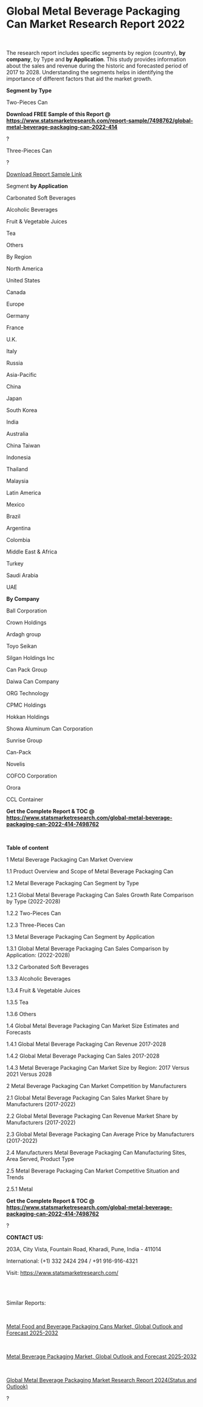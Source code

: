 <h1>Global Metal Beverage Packaging Can Market Research Report 2022</h1><br/><p>The research report includes specific segments by region (country), <strong>by company</strong>, by Type and <strong>by Application</strong>. This study provides information about the sales and revenue during the historic and forecasted period of 2017 to 2028. Understanding the segments helps in identifying the importance of different factors that aid the market growth.</p>
 
 
 
 <p><strong>Segment by Type</strong></p>
 
 
 
 <p>Two-Pieces Can</p>
 
 
 
 <div><b>Download FREE Sample of this Report @ <a href="https://www.statsmarketresearch.com/download-free-sample/7498762/global-metal-beverage-packaging-can-2022-414">https://www.statsmarketresearch.com/report-sample/7498762/global-metal-beverage-packaging-can-2022-414</a></b></div>
 
 
 
 <p>? </p>
 
 
 
 <p>Three-Pieces Can</p>
 
 
 
 <p>? </p>
 
 
 
 <p><a href="https://www.statsmarketresearch.com/download-free-sample/7498762/global-metal-beverage-packaging-can-2022-414">Download Report Sample Link</a></p>
 
 
 
 <p>Segment <strong>by Application</strong></p>
 
 
 
 <p>Carbonated Soft Beverages</p>
 
 
 
 <p>Alcoholic Beverages</p>
 
 
 
 <p>Fruit & Vegetable Juices</p>
 
 
 
 <p>Tea</p>
 
 
 
 <p>Others</p>
 
 
 
 <p>By Region</p>
 
 
 
 <p>North America</p>
 
 
 
 <p>United States</p>
 
 
 
 <p>Canada</p>
 
 
 
 <p>Europe</p>
 
 
 
 <p>Germany</p>
 
 
 
 <p>France</p>
 
 
 
 <p>U.K.</p>
 
 
 
 <p>Italy</p>
 
 
 
 <p>Russia</p>
 
 
 
 <p>Asia-Pacific</p>
 
 
 
 <p>China</p>
 
 
 
 <p>Japan</p>
 
 
 
 <p>South Korea</p>
 
 
 
 <p>India</p>
 
 
 
 <p>Australia</p>
 
 
 
 <p>China Taiwan</p>
 
 
 
 <p>Indonesia</p>
 
 
 
 <p>Thailand</p>
 
 
 
 <p>Malaysia</p>
 
 
 
 <p>Latin America</p>
 
 
 
 <p>Mexico</p>
 
 
 
 <p>Brazil</p>
 
 
 
 <p>Argentina</p>
 
 
 
 <p>Colombia</p>
 
 
 
 <p>Middle East & Africa</p>
 
 
 
 <p>Turkey</p>
 
 
 
 <p>Saudi Arabia</p>
 
 
 
 <p>UAE</p>
 
 
 
 <p><strong>By Company</strong></p>
 
 
 
 <p>Ball Corporation</p>
 
 
 
 <p>Crown Holdings</p>
 
 
 
 <p>Ardagh group</p>
 
 
 
 <p>Toyo Seikan</p>
 
 
 
 <p>Silgan Holdings Inc</p>
 
 
 
 <p>Can Pack Group</p>
 
 
 
 <p>Daiwa Can Company</p>
 
 
 
 <p>ORG Technology</p>
 
 
 
 <p>CPMC Holdings</p>
 
 
 
 <p>Hokkan Holdings</p>
 
 
 
 <p>Showa Aluminum Can Corporation</p>
 
 
 
 <p>Sunrise Group</p>
 
 
 
 <p>Can-Pack</p>
 
 
 
 <p>Novelis</p>
 
 
 
 <p>COFCO Corporation</p>
 
 
 
 <p>Orora</p>
 
 
 
 <p>CCL Container</p>
 
 
 
 <div><b>Get the Complete Report & TOC @ <a href="https://www.statsmarketresearch.com/global-metal-beverage-packaging-can-2022-414-7498762">https://www.statsmarketresearch.com/global-metal-beverage-packaging-can-2022-414-7498762</a></b></div>
 
 
 
 <p><br />
 
 <b>Table of content</b></p>
 
 
 
 <p>1 Metal Beverage Packaging Can Market Overview<br />
 
 1.1 Product Overview and Scope of Metal Beverage Packaging Can<br />
 
 1.2 Metal Beverage Packaging Can Segment by Type<br />
 
 1.2.1 Global Metal Beverage Packaging Can Sales Growth Rate Comparison by Type (2022-2028)<br />
 
 1.2.2 Two-Pieces Can<br />
 
 1.2.3 Three-Pieces Can<br />
 
 1.3 Metal Beverage Packaging Can Segment by Application<br />
 
 1.3.1 Global Metal Beverage Packaging Can Sales Comparison by Application: (2022-2028)<br />
 
 1.3.2 Carbonated Soft Beverages<br />
 
 1.3.3 Alcoholic Beverages<br />
 
 1.3.4 Fruit & Vegetable Juices<br />
 
 1.3.5 Tea<br />
 
 1.3.6 Others<br />
 
 1.4 Global Metal Beverage Packaging Can Market Size Estimates and Forecasts<br />
 
 1.4.1 Global Metal Beverage Packaging Can Revenue 2017-2028<br />
 
 1.4.2 Global Metal Beverage Packaging Can Sales 2017-2028<br />
 
 1.4.3 Metal Beverage Packaging Can Market Size by Region: 2017 Versus 2021 Versus 2028<br />
 
 2 Metal Beverage Packaging Can Market Competition by Manufacturers<br />
 
 2.1 Global Metal Beverage Packaging Can Sales Market Share by Manufacturers (2017-2022)<br />
 
 2.2 Global Metal Beverage Packaging Can Revenue Market Share by Manufacturers (2017-2022)<br />
 
 2.3 Global Metal Beverage Packaging Can Average Price by Manufacturers (2017-2022)<br />
 
 2.4 Manufacturers Metal Beverage Packaging Can Manufacturing Sites, Area Served, Product Type<br />
 
 2.5 Metal Beverage Packaging Can Market Competitive Situation and Trends<br />
 
 2.5.1 Metal</p>
 
 
 
 <div><b>Get the Complete Report & TOC @ <a href="https://www.statsmarketresearch.com/global-metal-beverage-packaging-can-2022-414-7498762">https://www.statsmarketresearch.com/global-metal-beverage-packaging-can-2022-414-7498762</a></b></div>
 
 
 
 <p>? </p>
 
 
 
 <p><b>CONTACT US:</b><br />
 
 203A, City Vista, Fountain Road, Kharadi, Pune, India - 411014<br />
 
 International: (+1) 332 2424 294 / +91 916-916-4321<br />
 
 Visit: <a href="https://www.statsmarketresearch.com/">https://www.statsmarketresearch.com/</a><br />
 
 <br />
 
 <br />
 
 Similar Reports:<br />
 
 <br />
 
 <a href="https://www.statsmarketresearch.com/global-metal-food-beverage-packaging-cans-forecast-2025-2032-500-8030078">Metal Food and Beverage Packaging Cans Market, Global Outlook and Forecast 2025-2032 </a><br />
 
 <br />
 
 <a href="https://www.statsmarketresearch.com/global-metal-beverage-packaging-forecast-2025-2032-627-8030086">Metal Beverage Packaging Market, Global Outlook and Forecast 2025-2032 </a><br />
 
 <br />
 
 <a href="https://www.statsmarketresearch.com/global-metal-beverage-packaging-2024-528-7952798">Global Metal Beverage Packaging Market Research Report 2024(Status and Outlook)</a><br />
 
 ? </p>